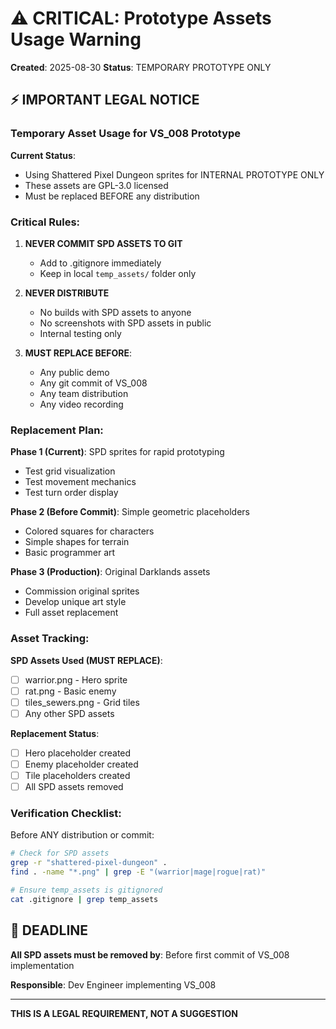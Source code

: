 # ⚠️ CRITICAL: Prototype Assets Usage Warning

**Created**: 2025-08-30
**Status**: TEMPORARY PROTOTYPE ONLY

## ⚡ IMPORTANT LEGAL NOTICE

### Temporary Asset Usage for VS_008 Prototype

**Current Status**: 
- Using Shattered Pixel Dungeon sprites for INTERNAL PROTOTYPE ONLY
- These assets are GPL-3.0 licensed
- Must be replaced BEFORE any distribution

### Critical Rules:

1. **NEVER COMMIT SPD ASSETS TO GIT**
   - Add to .gitignore immediately
   - Keep in local `temp_assets/` folder only

2. **NEVER DISTRIBUTE**
   - No builds with SPD assets to anyone
   - No screenshots with SPD assets in public
   - Internal testing only

3. **MUST REPLACE BEFORE**:
   - Any public demo
   - Any git commit of VS_008
   - Any team distribution
   - Any video recording

### Replacement Plan:

**Phase 1 (Current)**: SPD sprites for rapid prototyping
- Test grid visualization
- Test movement mechanics  
- Test turn order display

**Phase 2 (Before Commit)**: Simple geometric placeholders
- Colored squares for characters
- Simple shapes for terrain
- Basic programmer art

**Phase 3 (Production)**: Original Darklands assets
- Commission original sprites
- Develop unique art style
- Full asset replacement

### Asset Tracking:

**SPD Assets Used (MUST REPLACE)**:
- [ ] warrior.png - Hero sprite
- [ ] rat.png - Basic enemy
- [ ] tiles_sewers.png - Grid tiles
- [ ] Any other SPD assets

**Replacement Status**:
- [ ] Hero placeholder created
- [ ] Enemy placeholder created  
- [ ] Tile placeholders created
- [ ] All SPD assets removed

### Verification Checklist:

Before ANY distribution or commit:
```bash
# Check for SPD assets
grep -r "shattered-pixel-dungeon" .
find . -name "*.png" | grep -E "(warrior|mage|rogue|rat)"

# Ensure temp_assets is gitignored
cat .gitignore | grep temp_assets
```

## 🔴 DEADLINE

**All SPD assets must be removed by**: Before first commit of VS_008 implementation

**Responsible**: Dev Engineer implementing VS_008

---

**THIS IS A LEGAL REQUIREMENT, NOT A SUGGESTION**